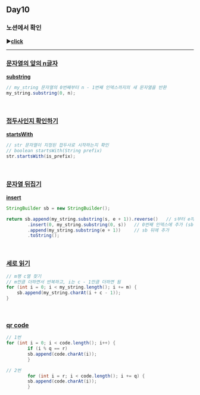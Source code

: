 ## Day10
### 노션에서 확인
▶️[**click**](https://gipark181.notion.site/Day10-2024-07-28-6907a16a2e9f443fa7d3c7015356f62f?pvs=4)
<br/>
<hr/>

### [**문자열의 앞의 n글자**](https://school.programmers.co.kr/learn/courses/30/lessons/181907)

[**substring**](https://docs.oracle.com/javase/8/docs/api/java/lang/String.html#substring-int-int-)

```java
// my_string 문자열의 0번째부터 n - 1번째 인덱스까지의 새 문자열을 반환
my_string.substring(0, n);
```
<br/>

### [**접두사인지 확인하기**](https://school.programmers.co.kr/learn/courses/30/lessons/181906)

[**startsWith**](https://docs.oracle.com/javase/8/docs/api/java/lang/String.html#startsWith-java.lang.String-)

```java
// str 문자열이 지정된 접두사로 시작하는지 확인
// boolean startsWith(String prefix)
str.startsWith(is_prefix);
```
<br/>

### [**문자열 뒤집기**](https://school.programmers.co.kr/learn/courses/30/lessons/181905)

[**insert**](https://docs.oracle.com/javase/8/docs/api/java/lang/StringBuilder.html#insert-int-java.lang.String-)

```java
StringBuilder sb = new StringBuilder();

return sb.append(my_string.substring(s, e + 1)).reverse()   // s부터 e까지 뒤집기
        .insert(0, my_string.substring(0, s))   // 0번째 인덱스에 추가 (sb 앞에 추가)
        .append(my_string.substring(e + 1))     // sb 뒤에 추가
        .toString();
```
<br/>

### [**세로 읽기**](https://school.programmers.co.kr/learn/courses/30/lessons/181904)

```java
// m행 c열 찾기
// m만큼 더하면서 반복하고, i는 c - 1만큼 더하면 됨
for (int i = 0; i < my_string.length(); i += m) {
    sb.append(my_string.charAt(i + c - 1));
}
```
<br/>

### [**qr code**](https://school.programmers.co.kr/learn/courses/30/lessons/181903)

```java
// 1번
for (int i = 0; i < code.length(); i++) {
        if (i % q == r)
        sb.append(code.charAt(i));
        }

// 2번
        for (int i = r; i < code.length(); i += q) {
        sb.append(code.charAt(i));
        }

```